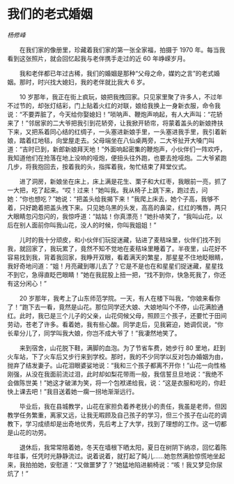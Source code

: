 # 我们的老式婚姻

*杨修峰*

　　在我们家的像册里，珍藏着我们家的第一张全家福，拍摄于 1970 年。每当我看到这张照片，就会回忆起我与老伴携手走过的近 60 年峥嵘岁月。

　　我和老伴都已年过古稀，我们的婚姻是那种“父母之命，媒妁之言”的老式婚姻。那时，时兴找大媳妇，我的老伴就比我大 6 岁。

　　10 岁那年，我正在街上疯玩，娘把我拽回家。只见家里聚了许多人，不过年不过节的，却张灯结彩，门上贴着火红的对联，娘给我换上一身新衣服，命令我说：“不要弄脏了，今天给你娶媳妇！”唢呐声、鞭炮声响起，有人大声叫：“花轿来了！”邻居家的二大爷把我引到花轿旁，让我掀开轿帘，将蒙着盖头的新娘搀扶下来，又把系着同心结的红绸子，一头塞进新娘手里，一头塞进我手里，我引着新娘，踏着红地毯，向堂屋走去。父母端坐在八仙桌两旁，二大爷扯开大嗓门叫道：“吉时已到，新郎新娘拜天地！”外面响起密集的鞭炮声，小伙伴们一阵欢呼，我知道他们在抢落在地上没响的哑炮，便扭头往外跑，也要去抢哑炮。二大爷紧跑几步，将我抱回去，按着我的头，指挥着我，匆忙结束了拜堂仪式。

　　进了洞房，新娘坐在床上，床上满是花生、栗子和大红枣，我眼前一亮，抓了一大把，吃了起来。“哎！过来！”她叫我。我从椅子上跳下来，跑过去，问她：“你也想吃？”她说：“把盖头给我揭下来！”我爬上床去，她个子高，我够不着，只好跪着把盖头拽下来。只见她乌黑的头发，高高的鼻梁，红红的嘴唇，两只大眼睛忽闪忽闪的，我惊呼道：“姑姑！你真漂亮！”她扑哧笑了，“我叫山花，以后在别人面前你叫我山花，没人的时候，你叫我姐姐！”

　　儿时的我十分顽皮，和小伙伴们玩捉迷藏，钻进了麦秸垛里，伙伴们找不到我，就回家了，我玩累了，竟然不知不觉地在麦秸垛里睡着了。半夜里，山花好不容易找到我，背着我回家，我睁开双眼，看着满天的繁星，那星星不住地眨眼睛，我好奇地问道：“姐！月亮藏到哪儿去了？它是不是也在和星星们捉迷藏，星星找不到它，急得直眨巴眼睛！”她在我屁股上扭一把，“找不到你，快急死我了，你还有这分闲心！”

　　20 岁那年，我考上了山东师范学院。一天，有人在楼下叫我，“你娘来看你了！”跑下去一看，竟然是山花。那位同学还大娘、大娘地叫个不停，山花满脸通红。此时，我已是三个儿子的父亲，山花伺候父母，照顾三个孩子，还要忙于田间劳动，苍老了许多。看着她，我有些心酸。同学走后，见我窘迫，她调侃说，“你长辈分儿了，同学叫我大娘，你岂不成大爷了！”我凄然地笑了。

　　来到宿舍，山花脱下鞋，满脚的血泡。为了节省车费，她步行 80 里地，赶到火车站，下了火车后又步行来到学校。那时，我的不少同学以反对包办婚姻为由，抛弃了结发妻子。山花泪眼婆娑地说：“我和三个孩子都离不开你！”山花一向性格刚强，从没在我面前流过泪，此时却如梨花带雨一般，我信誓旦旦地说：“我绝不会做陈世美！”她这才破涕为笑，将一个包袱递给我，说：“这是衣服和吃的，你赶快上课去吧！”我目送着她一瘸一拐地渐渐远行。

　　毕业后，我在县城教学，山花在家担负着养老抚小的责任，我虽是老师，但因教学任务繁重，离家又远，让我无暇顾及自己孩子的学习，但三个孩子在山花的调教下，学习成绩却是出奇地优秀，先后考上了大学，找到了理想的工作。这一切都是山花的功劳。

　　退休后，我常常陪着她，冬天在墙根下晒太阳，夏日在树阴下纳凉，回忆着陈年往事，任凭时光静静流过。说着说着，就打起了盹儿……她忽然满脸惊慌地坐起来，我拍拍她，安慰道：“又做噩梦了？”她猛地陷进躺椅说：“咳！我又梦见你尿炕了！”